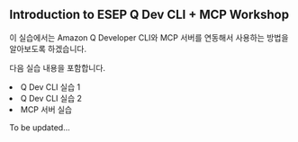 ## Introduction to ESEP Q Dev CLI + MCP Workshop

이 실습에서는 Amazon Q Developer CLI와 MCP 서버를 연동해서 사용하는 방법을 알아보도록 하겠습니다.

다음 실습 내용을 포함합니다. 

<li>Q Dev CLI 실습 1</li>
<li>Q Dev CLI 실습 2</li>
<li>MCP 서버 실습</li>

To be updated...

